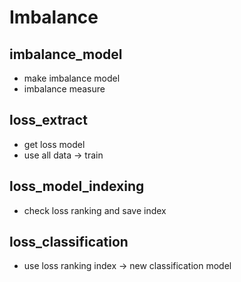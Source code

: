 # Imbalance

## imbalance_model
* make imbalance model
* imbalance measure

## loss_extract
* get loss model 
 * use all data -> train

## loss_model_indexing
* check loss ranking and save index

## loss_classification
* use loss ranking index -> new classification model
